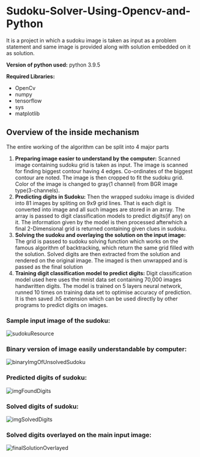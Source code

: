 # Sudoku-Solver-Using-Opencv-and-Python
It is a project in which a sudoku image is taken as input as a problem statement and same image is provided along with solution embedded on it as solution.

**Version of python used:**
python 3.9.5

**Required Libraries:**
* OpenCv 
* numpy
* tensorflow
* sys
* matplotlib

## Overview of the inside mechanism
The entire working of the algorithm can be split into 4 major parts
1. **Preparing image easier to understand by the computer:** Scanned image containing sudoku grid is taken as input. The image is scanned for finding biggest contour having 4 edges. Co-ordinates of the biggest contour are noted. The image is then cropped to fit the sudoku grid. Color of the image is changed to gray(1 channel) from BGR image type(3-channels).
2. **Predicting digits in Sudoku:** Then the wrapped sudoku image is divided into 81 images by spliting on 9x9 grid lines. That is each digit is converted into image and all such images are stored in an array. The array is passed to digit classification models to predict digits(if any) on it. The information given by the model is then processed afterwhich a final 2-Dimensional grid is returned containing given clues in sudoku.
3. **Solving the sudoku and overlaying the solution on the input image:** The grid is passed to sudoku solving function which works on the famous algorithm of backtracking, which return the same grid filled with the solution. Solved digits are then extracted from the solution and rendered on the original image. The imaged is then unwrapped and is passed as the final solution
4. **Training digit classification model to predict digits:** Digit classification model used here uses the mnist data set containing 70,000 images handwritten digits. The model is trained on 5 layers neural network, runned 10 times on training data set to optimise accuracy of prediction. It is then saved .h5 extension which can be used directly by other programs to predict digits on images. 

### Sample input image of the sudoku:
![sudokuResource](https://user-images.githubusercontent.com/83408653/147630795-3b58c37b-fff2-49e8-9545-f1dcd90622b6.jpeg)

### Binary version of image easily understandable by computer:
![binaryImgOfUnsolvedSudoku](https://user-images.githubusercontent.com/83408653/147630841-725348d2-a84c-4d35-9ba3-6668838d6402.png)

### Predicted digits of sudoku:
![imgFoundDigits](https://user-images.githubusercontent.com/83408653/147630874-c31762ac-a871-4739-80cd-86f5ae930354.png)

### Solved digits of sudoku:
![imgSolvedDigits](https://user-images.githubusercontent.com/83408653/147630909-b75b7df5-114d-4948-b3b6-885ccbfb16a0.png)

### Solved digits overlayed on the main input image:
![finalSolutionOverlayed](https://user-images.githubusercontent.com/83408653/147630938-b3065114-2e96-45e9-8567-4f62e2872899.png)

